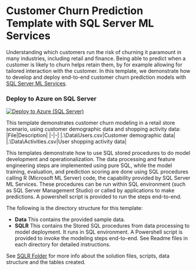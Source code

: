 # Customer Churn Prediction Template with SQL Server ML Services
Understanding which customers run the risk of churning it paramount in many industries, including retail and finance.
Being able to predict when a customer is likely to churn helps retain them, by for example allowing for tailored interaction with the customer.
In this template, we demonstrate how to develop and deploy end-to-end customer churn prediction models with [SQL Server ML Services](https://docs.microsoft.com/en-us/sql/advanced-analytics/what-is-sql-server-machine-learning). 

### Deploy to Azure on SQL Server
[![Deploy to Azure (SQL Server)](https://raw.githubusercontent.com/Azure/Azure-CortanaIntelligence-SolutionAuthoringWorkspace/master/docs/images/DeployToAzure.PNG)](https://portal.azure.com/#create/Microsoft.Template/uri/https%3A%2F%2Fraw.githubusercontent.com%2FMicrosoft%2FSQL-Server-R-Services-Samples%2Fmaster%2FChurn%2FArmTemplates%2Fchurn_arm.json)


This template demonstrates customer churn modeling in a retail store scenario, using customer demographic data and shopping activity data:
|File|Description|
|-|-|
|.\Data\Users.csv|Customer demographic data|
|.\Data\Activities.csv|User shopping activity data|

This templates demonstrate how to use SQL stored procedures to do model development and operationalization. The data processing and feature engineering steps are implemented using pure SQL, while the model training, evaluation, and prediction scoring are done using SQL procedures calling R (Microsoft ML Server) code, the capability provided by SQL Server ML Services. These procedures can be run within SQL environment (such as SQL Server Management Studio) or called by applications to make predictions. A powershell script is provided to run the steps end-to-end. 

The following is the directory structure for this template:

* **Data**    This contains the provided sample data.
* **SQLR**    This contains the Stored SQL procedures from data processing to model deployment. It runs in SQL environment. A Powershell script is provided to invoke the modeling steps end-to-end.  See Readme files in each directory for detailed instructions.

See [SQLR Folder](SQLR) for more info about the solution files, scripts, data structure and the tables created.